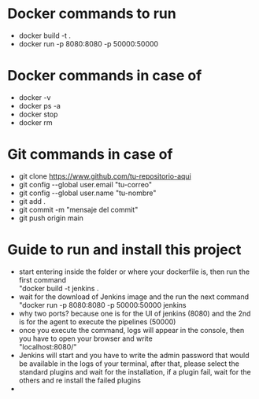 # Docker commands to run <br>
- docker build -t <containerName> . <br>
- docker run -p 8080:8080 -p 50000:50000 <containerName> <br>

# Docker commands in case of
- docker -v <br>
- docker ps -a <br>
- docker stop <containerId> <br>
- docker rm <containerId> <br>

# Git commands in case of <br>
- git clone https://www.github.com/tu-repositorio-aqui <br>
- git config --global user.email "tu-correo" <br>
- git config --global user.name "tu-nombre" <br>
- git add . <br>
- git commit -m "mensaje del commit" <br>
- git push origin main <br>


# Guide to run and install this project

- start entering inside the folder or where your dockerfile is, then run the first command <br>
    "docker build -t jenkins . <br>
- wait for the download of Jenkins image and the run the next command <br>
    "docker run -p 8080:8080 -p 50000:50000 jenkins <br>
- why two ports? because one is for the UI of jenkins (8080) and the 2nd is for the agent to execute the pipelines (50000) <br>
- once you execute the command, logs will appear in the console, then you have to open your browser and write <br>
    "localhost:8080/" <br>
- Jenkins will start and you have to write the admin password that would be available in the logs of your terminal, after that, please select the standard plugins and wait for the installation, if a plugin fail, wait for the others and re install the failed plugins <br>
- 
